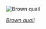
![Brown quail](https://upload.wikimedia.org/wikipedia/commons/thumb/9/9e/Coturnix_ypsilophora_-_Sydney_Olympic_Park.jpg/525px-Coturnix_ypsilophora_-_Sydney_Olympic_Park.jpg)

*[Brown quail](https://wikipedia.org/wiki/File:Coturnix_ypsilophora_-_Sydney_Olympic_Park.jpg)*

